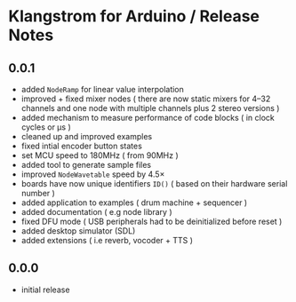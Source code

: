 # Klangstrom for Arduino / Release Notes

## 0.0.1

- added `NodeRamp` for linear value interpolation
- improved + fixed mixer nodes ( there are now static mixers for 4–32 channels and one node with multiple channels plus 2 stereo versions )
- added mechanism to measure performance of code blocks ( in clock cycles or μs )
- cleaned up and improved examples
- fixed intial encoder button states
- set MCU speed to 180MHz ( from 90MHz )
- added tool to generate sample files 
- improved `NodeWavetable` speed by 4.5× 
- boards have now unique identifiers `ID()` ( based on their hardware serial number )
- added application to examples ( drum machine + sequencer )
- added documentation ( e.g node library )
- fixed DFU mode ( USB peripherals had to be deinitialized before reset )
- added desktop simulator (SDL)
- added extensions ( i.e reverb, vocoder + TTS )

## 0.0.0

- initial release
